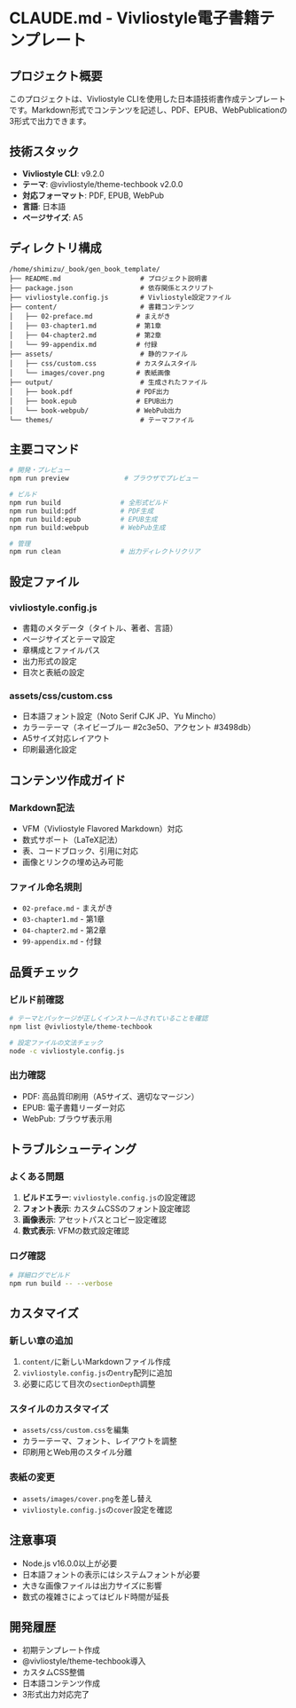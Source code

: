 # CLAUDE.md - Vivliostyle電子書籍テンプレート

## プロジェクト概要
このプロジェクトは、Vivliostyle CLIを使用した日本語技術書作成テンプレートです。Markdown形式でコンテンツを記述し、PDF、EPUB、WebPublicationの3形式で出力できます。

## 技術スタック
- **Vivliostyle CLI**: v9.2.0
- **テーマ**: @vivliostyle/theme-techbook v2.0.0
- **対応フォーマット**: PDF, EPUB, WebPub
- **言語**: 日本語
- **ページサイズ**: A5

## ディレクトリ構成
```
/home/shimizu/_book/gen_book_template/
├── README.md                    # プロジェクト説明書
├── package.json                 # 依存関係とスクリプト
├── vivliostyle.config.js        # Vivliostyle設定ファイル
├── content/                     # 書籍コンテンツ
│   ├── 02-preface.md           # まえがき
│   ├── 03-chapter1.md          # 第1章
│   ├── 04-chapter2.md          # 第2章
│   └── 99-appendix.md          # 付録
├── assets/                      # 静的ファイル
│   ├── css/custom.css          # カスタムスタイル
│   └── images/cover.png        # 表紙画像
├── output/                      # 生成されたファイル
│   ├── book.pdf                # PDF出力
│   ├── book.epub               # EPUB出力
│   └── book-webpub/            # WebPub出力
└── themes/                      # テーマファイル
```

## 主要コマンド
```bash
# 開発・プレビュー
npm run preview              # ブラウザでプレビュー

# ビルド
npm run build               # 全形式ビルド
npm run build:pdf           # PDF生成
npm run build:epub          # EPUB生成
npm run build:webpub        # WebPub生成

# 管理
npm run clean               # 出力ディレクトリクリア
```

## 設定ファイル
### vivliostyle.config.js
- 書籍のメタデータ（タイトル、著者、言語）
- ページサイズとテーマ設定
- 章構成とファイルパス
- 出力形式の設定
- 目次と表紙の設定

### assets/css/custom.css
- 日本語フォント設定（Noto Serif CJK JP、Yu Mincho）
- カラーテーマ（ネイビーブルー #2c3e50、アクセント #3498db）
- A5サイズ対応レイアウト
- 印刷最適化設定

## コンテンツ作成ガイド
### Markdown記法
- VFM（Vivliostyle Flavored Markdown）対応
- 数式サポート（LaTeX記法）
- 表、コードブロック、引用に対応
- 画像とリンクの埋め込み可能

### ファイル命名規則
- `02-preface.md` - まえがき
- `03-chapter1.md` - 第1章
- `04-chapter2.md` - 第2章
- `99-appendix.md` - 付録

## 品質チェック
### ビルド前確認
```bash
# テーマとパッケージが正しくインストールされていることを確認
npm list @vivliostyle/theme-techbook

# 設定ファイルの文法チェック
node -c vivliostyle.config.js
```

### 出力確認
- PDF: 高品質印刷用（A5サイズ、適切なマージン）
- EPUB: 電子書籍リーダー対応
- WebPub: ブラウザ表示用

## トラブルシューティング
### よくある問題
1. **ビルドエラー**: `vivliostyle.config.js`の設定確認
2. **フォント表示**: カスタムCSSのフォント設定確認
3. **画像表示**: アセットパスとコピー設定確認
4. **数式表示**: VFMの数式設定確認

### ログ確認
```bash
# 詳細ログでビルド
npm run build -- --verbose
```

## カスタマイズ
### 新しい章の追加
1. `content/`に新しいMarkdownファイル作成
2. `vivliostyle.config.js`の`entry`配列に追加
3. 必要に応じて目次の`sectionDepth`調整

### スタイルのカスタマイズ
- `assets/css/custom.css`を編集
- カラーテーマ、フォント、レイアウトを調整
- 印刷用とWeb用のスタイル分離

### 表紙の変更
- `assets/images/cover.png`を差し替え
- `vivliostyle.config.js`の`cover`設定を確認

## 注意事項
- Node.js v16.0.0以上が必要
- 日本語フォントの表示にはシステムフォントが必要
- 大きな画像ファイルは出力サイズに影響
- 数式の複雑さによってはビルド時間が延長

## 開発履歴
- 初期テンプレート作成
- @vivliostyle/theme-techbook導入
- カスタムCSS整備
- 日本語コンテンツ作成
- 3形式出力対応完了
